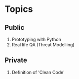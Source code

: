 # Topics
## Public
1. Prototyping with Python
2. Real life QA (Threat Modelling)


## Private
1. Definition of 'Clean Code'
